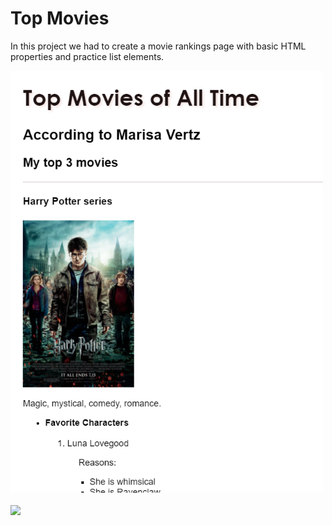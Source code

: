 <h1>Top Movies</h1>
<p>In this project we had to create a movie rankings page with basic HTML properties and practice list elements.</p>
<a href="https://marisavertz.github.io/Top-Movies/">
  <img src="https://raw.githubusercontent.com/MarisaVertz/Top-Movies/refs/heads/main/top_movies_screenshot.png" width="500">
</a>
<br><br>
<a href="https://marisavertz.github.io/Top-Movies/">
  <img src="https://dabuttonfactory.com/button.png?t=View+Project&f=Calibri-Bold&ts=18&tc=fff&hp=45&vp=20&w=134&h=38&c=11&bgt=unicolored&bgc=245c68&be=1">
</a>
